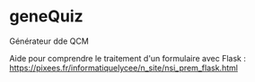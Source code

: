 # geneQuiz
Générateur dde QCM

Aide pour comprendre le traitement d'un formulaire avec Flask : https://pixees.fr/informatiquelycee/n_site/nsi_prem_flask.html

